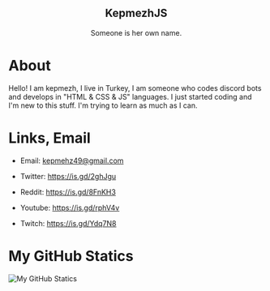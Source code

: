 <p align="center">
 <h2 align="center">KepmezhJS</h2>
 <p align="center">Someone is her own name.</p>
</p>

# About

Hello! I am kepmezh, I live in Turkey, I am someone who codes discord bots and develops in "HTML & CSS & JS" languages. I just started coding and I'm new to this stuff. I'm trying to learn as much as I can.

# Links, Email

- Email: kepmehz49@gmail.com

- Twitter: https://is.gd/2ghJgu
- Reddit: https://is.gd/8FnKH3
- Youtube: https://is.gd/rphV4v
- Twitch: https://is.gd/Ydq7N8

# My GitHub Statics

![My GitHub Statics](https://github-readme-stats.vercel.app/api?username=kepmehzjs&show_icons=true&bg_color=30,e96443,904e95&title_color=fff&text_color=fff)

